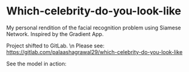 # Which-celebrity-do-you-look-like
My personal rendition of the facial recognition problem using Siamese Network. Inspired by the Gradient App.

  
Project shifted to GitLab. \n
Please see:
https://gitlab.com/palaashagrawal29/which-celebrity-do-you-look-like

See the model in action:
